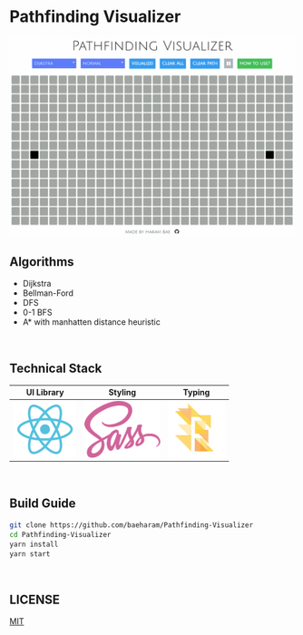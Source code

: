 # Pathfinding Visualizer


<img src="./images/visualizer.gif">

<br>

## Algorithms

* Dijkstra
* Bellman-Ford
* DFS
* 0-1 BFS
* A* with manhatten distance heuristic

<br>

## Technical Stack

|                  UI Library                   |                   Styling                    |                    Typing                    |
| :-------------------------------------------: | :------------------------------------------: | :------------------------------------------: |
| <img src="./images/react.svg" height="100px"> | <img src="./images/sass.png" height="100px"> | <img src="./images/flow.jpg" height="100px"> |

<br>

## Build Guide

```bash
git clone https://github.com/baeharam/Pathfinding-Visualizer
cd Pathfinding-Visualizer
yarn install
yarn start
```

<br>

## LICENSE

[MIT]('./LICENSE.md')
